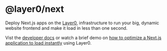 # @layer0/next

Deploy Next.js apps on the [Layer0](https://www.moovweb.com), infrastructure to run your big, dynamic website frontend and make it load in less than one second.

Vist the [developer docs](https://developer.moovweb.com) or watch a brief demo on [how to optimize a Next.js application to load instantly](https://www.youtube.com/watch?v=zJZohikYq9M?utm_source=npm) using Layer0.
